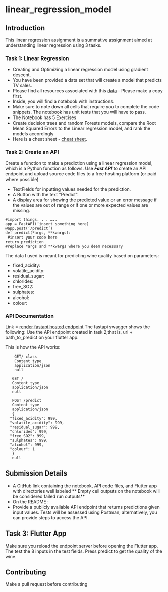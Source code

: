 # linear_regression_model

## Introduction
This linear regression assignment is a summative assignment aimed at understanding linear regression using 3 tasks.

### Task 1: Linear Regression
* Creating and Optimizing a linear regression model using gradient descent.
* You have been provided a data set that will create a model that predicts TV sales.
* Please find all resources associated with this [data](https://www.google.com/url?q=https://drive.google.com/drive/folders/1mnPsCLrCZU3JSpeI9tDLq4Rn8719i1MZ?usp%3Dsharing&sa=D&source=editors&ust=1721797828725531&usg=AOvVaw0n9OYYg34Q7xtCsbqlUksp) - Please make a copy first.
* Inside, you will find a notebook with instructions.
* Make sure to note down all cells that require you to complete the code snippets. The notebook has unit tests that you will have to pass.
* The Notebook has 5 Exercises
* Create decision trees and random Forests models, compare the Root Mean Squared Errors to the Linear regression model, and rank the models accordingly
* Here is a cheat sheet - [cheat sheet](https://www.google.com/url?q=https://drive.google.com/file/d/1HMsREo8DSK1wzyUqJNf6F4pLpbh5AHpB/view?usp%3Dsharing&sa=D&source=editors&ust=1721797828726309&usg=AOvVaw0HmLCuWnfR5nzuk9G_Se3F).

### Task 2: Create an API
Create a function to make a prediction using a linear regression model, which is a Python function as follows. Use ***Fast API*** to create an API endpoint and upload source code files to a free hosting platform (or paid where possible)
* TextFields for inputting values needed for the prediction.
* A Button with the text "Predict".
* A display area for showing the predicted value or an error message if the values are out of range or if one or more expected values are missing.

````
#import things. . . …..
app = FastAPI(‘insert something here)
@app.post(‘/predict’)
def predict(*args, **kwargs):
 #insert your code here
return prediction
#replace *args and **kwargs where you deem necessary

````

The data I used is meant for predicting wine quality based on parameters:
- fixed_acidity:
- volatile_acidity:
- residual_sugar:
- chlorides:
- free_SO2:
- sulphates:
- alcohol:
- colour:

### API Documentation
Link = [render fastapi hosted endpoint](https://linear-regression-model-11.onrender.com)
The fastapi swagger shows the following:
Use the API endpoint created in task 2,that is, url + path_to_predict on your flutter app.

This is how the API works:

```
    GET/ class
    Content type
    application/json
    null

```

````
   GET /
   Content type
   application/json
   null

````

````
   POST /predict
   Content type
   application/json
   {
  "fixed_acidity": 999,
  "volatile_acidity": 999,
  "residual_sugar": 999,
  "chlorides": 999,
  "free_SO2": 999,
  "sulphates": 999,
  "alcohol": 999,
  "colour": 1
   }
   null

````

## Submission Details
* A GitHub link containing the notebook, API code files, and Flutter app with directories well labeled ** Empty cell outputs on the notebook will be considered failed run outputs**
* On the README :
* Provide a publicly available API endpoint that returns predictions given input values. Tests will be assessed using Postman; alternatively, you can provide steps to access the API.

## Task 3: Flutter App
Make sure you reload the endpoint server before opening the Flutter app. The test the 8 inputs in the test fields. Press predict to get the quality of the wine.

## Contributing
Make a pull request before contributing
